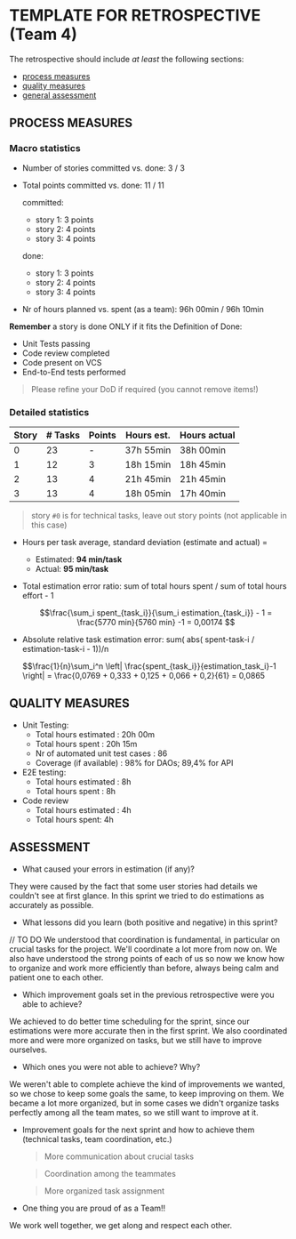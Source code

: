 TEMPLATE FOR RETROSPECTIVE (Team 4)
=====================================

The retrospective should include _at least_ the following
sections:

- [process measures](#process-measures)
- [quality measures](#quality-measures)
- [general assessment](#assessment)

## PROCESS MEASURES 

### Macro statistics

- Number of stories committed vs. done: 3 / 3
 
- Total points committed vs. done: 11 / 11
  
  committed:
  - story 1: 3 points
  - story 2: 4 points
  - story 3: 4 points

  done:
  - story 1: 3 points
  - story 2: 4 points
  - story 3: 4 points

- Nr of hours planned vs. spent (as a team): 96h 00min / 96h 10min

**Remember** a story is done ONLY if it fits the Definition of Done:
 
- Unit Tests passing
- Code review completed
- Code present on VCS
- End-to-End tests performed

> Please refine your DoD if required (you cannot remove items!) 

### Detailed statistics

| Story  | # Tasks | Points |      Hours est.     |       Hours actual     |
|--------|---------|--------|---------------------|------------------------|
| 0      |    23   |    -   |      37h 55min      |        38h 00min       |
| 1      |    12   |    3   |      18h 15min      |        18h 45min       |
| 2      |    13   |    4   |      21h 45min      |        21h 45min       |
| 3      |    13   |    4   |      18h 05min      |        17h 40min       |
   
> story `#0` is for technical tasks, leave out story points (not applicable in this case)

- Hours per task average, standard deviation (estimate and actual) = 
    - Estimated: **94 min/task**
    - Actual: **95 min/task**

- Total estimation error ratio: sum of total hours spent / sum of total hours effort - 1

    $$\frac{\sum_i spent_{task_i}}{\sum_i estimation_{task_i}} - 1 = \frac{5770 min}{5760 min} -1 = 0,00174 $$ 
  
- Absolute relative task estimation error: sum( abs( spent-task-i / estimation-task-i - 1))/n

    $$\frac{1}{n}\sum_i^n \left| \frac{spent_{task_i}}{estimation_task_i}-1 \right| = \frac{0,0769 + 0,333 + 0,125 + 0,066 + 0,2}{61} = 0,0865
  
## QUALITY MEASURES 

- Unit Testing:
  - Total hours estimated : 20h 00m
  - Total hours spent : 20h 15m
  - Nr of automated unit test cases : 86
  - Coverage (if available) : 98% for DAOs; 89,4% for API
- E2E testing:
  - Total hours estimated : 8h
  - Total hours spent : 8h
- Code review 
  - Total hours estimated : 4h
  - Total hours spent: 4h

## ASSESSMENT

- What caused your errors in estimation (if any)?

They were caused by the fact that some user stories had details we couldn't see at first glance.
In this sprint we tried to do estimations as accurately as possible.

- What lessons did you learn (both positive and negative) in this sprint?

// TO DO
We understood that coordination is fundamental, in particular on crucial tasks for the project.
We'll coordinate a lot more from now on.
We also have understood the strong points of each of us so now we know how to organize and work more efficiently than before, always being calm and patient one to each other.

- Which improvement goals set in the previous retrospective were you able to achieve? 
  
We achieved to do better time scheduling for the sprint, since our estimations were more accurate then in the first sprint.
We also coordinated more and were more organized on tasks, but we still have to improve ourselves.

- Which ones you were not able to achieve? Why?

We weren't able to complete achieve the kind of improvements we wanted, so we chose to keep some goals the same, to keep improving on them.
We became a lot more organized, but in some cases we didn't organize tasks perfectly among all the team mates, so we still want to improve at it.

- Improvement goals for the next sprint and how to achieve them (technical tasks, team coordination, etc.)

  > More communication about crucial tasks

  > Coordination among the teammates

  > More organized task assignment

- One thing you are proud of as a Team!!

We work well together, we get along and respect each other.